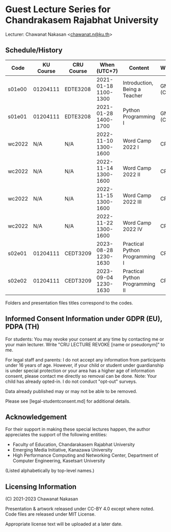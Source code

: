 # Guest Lecture Series for Chandrakasem Rajabhat University

Lecturer: Chawanat Nakasan \<chawanat.n@ku.th\>

## Schedule/History

| Code   | KU Course | CRU Course | When (UTC+7)         | Content                          | Where       |
| ------ | --------- | ---------- | -------------------- | -------------------------------- | ----------- |
| s01e00 | 01204111  | EDTE3208   | 2021-01-18 1100-1300 | Introduction, Being a Teacher    | GMeet (CRU) |
| s01e01 | 01204111  | EDTE3208   | 2021-01-28 1400-1700 | Python Programming I             | GMeet (CRU) |
| wc2022 | N/A       | N/A        | 2022-11-10 1300-1600 | Word Camp 2022 I                 | CRU         |
| wc2022 | N/A       | N/A        | 2022-11-14 1300-1600 | Word Camp 2022 II                | CRU         |
| wc2022 | N/A       | N/A        | 2022-11-15 1300-1600 | Word Camp 2022 III               | CRU         |
| wc2022 | N/A       | N/A        | 2022-11-22 1300-1600 | Word Camp 2022 IV                | CRU         |
| s02e01 | 01204111  | CEDT3209   | 2023-08-28 1230-1630 | Practical Python Programming I   | CRU         |
| s02e02 | 01204111  | CEDT3209   | 2023-09-04 1230-1630 | Practical Python Programming II  | CRU         |

Folders and presentation files titles correspond to the codes.

## Informed Consent Information under GDPR (EU), PDPA (TH)

For students: You may revoke your consent at any time by contacting me or
your main lecturer. Write "CRU LECTURE REVOKE \[name or pseudonym\]" to me.

For legal staff and parents: I do not accept any information from participants
under 16 years of age. However, if your child or student under guardianship is
under special protection or your area has a higher age of information consent,
please contact me directly so removal can be done. Note: Your child has already
opted-in. I do not conduct "opt-out" surveys.

Data already published may or may not be able to be removed.

Please see [legal-studentconsent.md] for additional details.

## Acknowledgement

For their support in making these special lectures happen, the author
appreciates the support of the following entities:

* Faculty of Education, Chandarakasem Rajabhat University
* Emerging Media Initiative, Kanazawa University
* High Performance Computing and Networking Center,
  Department of Computer Engineering, Kasetsart University

(Listed alphabetically by top-level names.)

## Licensing Information

(C) 2021-2023 Chawanat Nakasan

Presentation & artwork released under CC-BY 4.0 except where noted. Code files
are released under MIT License.

Appropriate license text will be uploaded at a later date.